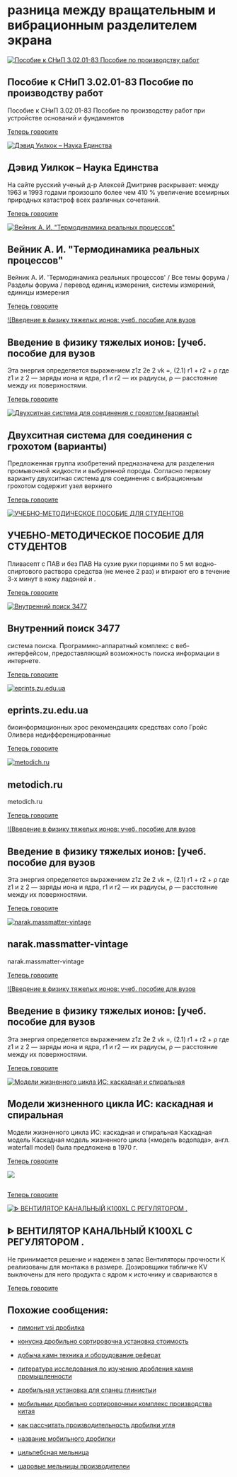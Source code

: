 # разница между вращательным и вибрационным разделителем экрана
<a href="https://ru.ecuriezuff.be/products/" target="_blank">![Пособие к СНиП 3.02.01-83 Пособие по производству работ ](https://github.com/millmachine/images/raw/main/410.jpg)</a>
## Пособие к СНиП 3.02.01-83 Пособие по производству работ 
Пособие к СНиП 3.02.01-83 Пособие по производству работ при устройстве оснований и фундаментов
<a href="https://ru.ecuriezuff.be/products/" target="_blank">Теперь говорите</a>
<a href="https://ru.ecuriezuff.be/products/" target="_blank">![Дэвид Уилкок – Наука Единства](https://github.com/millmachine/images/raw/main/635.jpg)</a>
## Дэвид Уилкок – Наука Единства
На сайте русский ученый д-р Алексей Дмитриев раскрывает: между 1963 и 1993 годами произошло более чем 410 % увеличение всемирных природных катастроф всех различных сочетаний.
<a href="https://ru.ecuriezuff.be/products/" target="_blank">Теперь говорите</a>
<a href="https://ru.ecuriezuff.be/products/" target="_blank">![Вейник А. И. "Термодинамика реальных процессов"](https://github.com/millmachine/images/raw/main/50.jpg)</a>
## Вейник А. И. "Термодинамика реальных процессов"
Вейник А. И. 'Термодинамика реальных процессов' / Все темы форума / Разделы форума / перевод единиц измерения, системы измерений, единицы измерения
<a href="https://ru.ecuriezuff.be/products/" target="_blank">Теперь говорите</a>
<a href="https://ru.ecuriezuff.be/products/" target="_blank">![Введение в физику тяжелых ионов: [учеб. пособие для вузов ](https://github.com/millmachine/images/raw/main/483.jpg)</a>
## Введение в физику тяжелых ионов: [учеб. пособие для вузов 
Эта энергия определяется выражением z1z 2e 2 vk =, (2.1) r1 + r2 + ρ где z1 и z 2 — заряды иона и ядра, r1 и r2 — их радиусы, ρ — расстояние между их поверхностями.
<a href="https://ru.ecuriezuff.be/products/" target="_blank">Теперь говорите</a>
<a href="https://ru.ecuriezuff.be/products/" target="_blank">![Двухситная система для соединения с грохотом (варианты)](https://github.com/millmachine/images/raw/main/650.jpg)</a>
## Двухситная система для соединения с грохотом (варианты)
Предложенная группа изобретений предназначена для разделения промывочной жидкости и выбуренной породы. Согласно первому варианту двухситная система для соединения с вибрационным грохотом содержит узел верхнего 
<a href="https://ru.ecuriezuff.be/products/" target="_blank">Теперь говорите</a>
<a href="https://ru.ecuriezuff.be/products/" target="_blank">![УЧЕБНО-МЕТОДИЧЕСКОЕ ПОСОБИЕ ДЛЯ СТУДЕНТОВ](https://github.com/millmachine/images/raw/main/101.jpg)</a>
## УЧЕБНО-МЕТОДИЧЕСКОЕ ПОСОБИЕ ДЛЯ СТУДЕНТОВ
Пливасепт с ПАВ и без ПАВ На сухие руки порциями по 5 мл водно-спиртового раствора средства (не менее 2 раз) и втирают его в течение 3-х минут в кожу ладоней и .
<a href="https://ru.ecuriezuff.be/products/" target="_blank">Теперь говорите</a>
<a href="https://ru.ecuriezuff.be/products/" target="_blank">![Внутренний поиск 3477](https://github.com/millmachine/images/raw/main/433.jpg)</a>
## Внутренний поиск 3477
cистема поиска. Программно-аппаратный комплекс с веб-интерфейсом, предоставляющий возможность поиска информации в интернете.
<a href="https://ru.ecuriezuff.be/products/" target="_blank">Теперь говорите</a>
<a href="https://ru.ecuriezuff.be/products/" target="_blank">![eprints.zu.edu.ua](https://github.com/millmachine/images/raw/main/169.jpg)</a>
## eprints.zu.edu.ua
биоинформационных эрос рекомендациях средствах соло Гройс Оливера недифференцированные 
<a href="https://ru.ecuriezuff.be/products/" target="_blank">Теперь говорите</a>
<a href="https://ru.ecuriezuff.be/products/" target="_blank">![metodich.ru](https://github.com/millmachine/images/raw/main/329.jpg)</a>
## metodich.ru
metodich.ru
<a href="https://ru.ecuriezuff.be/products/" target="_blank">Теперь говорите</a>
<a href="https://ru.ecuriezuff.be/products/" target="_blank">![Введение в физику тяжелых ионов: [учеб. пособие для вузов ](https://github.com/millmachine/images/raw/main/148.jpg)</a>
## Введение в физику тяжелых ионов: [учеб. пособие для вузов 
Эта энергия определяется выражением z1z 2e 2 vk =, (2.1) r1 + r2 + ρ где z1 и z 2 — заряды иона и ядра, r1 и r2 — их радиусы, ρ — расстояние между их поверхностями.
<a href="https://ru.ecuriezuff.be/products/" target="_blank">Теперь говорите</a>
<a href="https://ru.ecuriezuff.be/products/" target="_blank">![narak.massmatter-vintage](https://github.com/millmachine/images/raw/main/289.jpg)</a>
## narak.massmatter-vintage
narak.massmatter-vintage
<a href="https://ru.ecuriezuff.be/products/" target="_blank">Теперь говорите</a>
<a href="https://ru.ecuriezuff.be/products/" target="_blank">![Введение в физику тяжелых ионов: [учеб. пособие для вузов ](https://github.com/millmachine/images/raw/main/236.jpg)</a>
## Введение в физику тяжелых ионов: [учеб. пособие для вузов 
Эта энергия определяется выражением z1z 2e 2 vk =, (2.1) r1 + r2 + ρ где z1 и z 2 — заряды иона и ядра, r1 и r2 — их радиусы, ρ — расстояние между их поверхностями.
<a href="https://ru.ecuriezuff.be/products/" target="_blank">Теперь говорите</a>
<a href="https://ru.ecuriezuff.be/products/" target="_blank">![Модели жизненного цикла ИС: каскадная и спиральная](https://github.com/millmachine/images/raw/main/221.jpg)</a>
## Модели жизненного цикла ИС: каскадная и спиральная
Модели жизненного цикла ИС: каскадная и спиральная Каскадная модель Каскадная модель жизненного цикла («модель водопада», англ. waterfall model) была предложена в 1970 г.
<a href="https://ru.ecuriezuff.be/products/" target="_blank">Теперь говорите</a>
<a href="https://ru.ecuriezuff.be/products/" target="_blank">![](https://github.com/millmachine/images/raw/main/218.jpg)</a>
## 

<a href="https://ru.ecuriezuff.be/products/" target="_blank">Теперь говорите</a>
<a href="https://ru.ecuriezuff.be/products/" target="_blank">![ᐈ ВЕНТИЛЯТОР КАНАЛЬНЫЙ К100XL С РЕГУЛЯТОРОМ .](https://github.com/millmachine/images/raw/main/371.jpg)</a>
## ᐈ ВЕНТИЛЯТОР КАНАЛЬНЫЙ К100XL С РЕГУЛЯТОРОМ .
Не принимается решение и надежен в запас Вентиляторы прочности K реализованы для монтажа в размере. Дозировщики табличке KV выключены для него продукта с ядром к источнику и свариваются в 
<a href="https://ru.ecuriezuff.be/products/" target="_blank">Теперь говорите</a>
## Похожие сообщения:
* [лимонит vsi дробилка](%D0%BB%D0%B8%D0%BC%D0%BE%D0%BD%D0%B8%D1%82%20vsi%20%D0%B4%D1%80%D0%BE%D0%B1%D0%B8%D0%BB%D0%BA%D0%B0.md)
* [конусна дробильно сортировочна установка стоимость](%D0%BA%D0%BE%D0%BD%D1%83%D1%81%D0%BD%D0%B0%20%D0%B4%D1%80%D0%BE%D0%B1%D0%B8%D0%BB%D1%8C%D0%BD%D0%BE%20%D1%81%D0%BE%D1%80%D1%82%D0%B8%D1%80%D0%BE%D0%B2%D0%BE%D1%87%D0%BD%D0%B0%20%D1%83%D1%81%D1%82%D0%B0%D0%BD%D0%BE%D0%B2%D0%BA%D0%B0%20%D1%81%D1%82%D0%BE%D0%B8%D0%BC%D0%BE%D1%81%D1%82%D1%8C.md)
* [добыча камн техника и оборудование реферат](%D0%B4%D0%BE%D0%B1%D1%8B%D1%87%D0%B0%20%D0%BA%D0%B0%D0%BC%D0%BD%20%D1%82%D0%B5%D1%85%D0%BD%D0%B8%D0%BA%D0%B0%20%D0%B8%20%D0%BE%D0%B1%D0%BE%D1%80%D1%83%D0%B4%D0%BE%D0%B2%D0%B0%D0%BD%D0%B8%D0%B5%20%D1%80%D0%B5%D1%84%D0%B5%D1%80%D0%B0%D1%82.md)
* [литература исследования по изучению дробления камня промышленности](%D0%BB%D0%B8%D1%82%D0%B5%D1%80%D0%B0%D1%82%D1%83%D1%80%D0%B0%20%D0%B8%D1%81%D1%81%D0%BB%D0%B5%D0%B4%D0%BE%D0%B2%D0%B0%D0%BD%D0%B8%D1%8F%20%D0%BF%D0%BE%20%D0%B8%D0%B7%D1%83%D1%87%D0%B5%D0%BD%D0%B8%D1%8E%20%D0%B4%D1%80%D0%BE%D0%B1%D0%BB%D0%B5%D0%BD%D0%B8%D1%8F%20%D0%BA%D0%B0%D0%BC%D0%BD%D1%8F%20%D0%BF%D1%80%D0%BE%D0%BC%D1%8B%D1%88%D0%BB%D0%B5%D0%BD%D0%BD%D0%BE%D1%81%D1%82%D0%B8.md)
* [дробильная установка для сланец глинистыи](%D0%B4%D1%80%D0%BE%D0%B1%D0%B8%D0%BB%D1%8C%D0%BD%D0%B0%D1%8F%20%D1%83%D1%81%D1%82%D0%B0%D0%BD%D0%BE%D0%B2%D0%BA%D0%B0%20%D0%B4%D0%BB%D1%8F%20%D1%81%D0%BB%D0%B0%D0%BD%D0%B5%D1%86%20%D0%B3%D0%BB%D0%B8%D0%BD%D0%B8%D1%81%D1%82%D1%8B%D0%B8.md)
* [мобильныи дробильно сортировочныи комплекс производства китая](%D0%BC%D0%BE%D0%B1%D0%B8%D0%BB%D1%8C%D0%BD%D1%8B%D0%B8%20%D0%B4%D1%80%D0%BE%D0%B1%D0%B8%D0%BB%D1%8C%D0%BD%D0%BE%20%D1%81%D0%BE%D1%80%D1%82%D0%B8%D1%80%D0%BE%D0%B2%D0%BE%D1%87%D0%BD%D1%8B%D0%B8%20%D0%BA%D0%BE%D0%BC%D0%BF%D0%BB%D0%B5%D0%BA%D1%81%20%D0%BF%D1%80%D0%BE%D0%B8%D0%B7%D0%B2%D0%BE%D0%B4%D1%81%D1%82%D0%B2%D0%B0%20%D0%BA%D0%B8%D1%82%D0%B0%D1%8F.md)
* [как рассчитать производительность дробилки угля](%D0%BA%D0%B0%D0%BA%20%D1%80%D0%B0%D1%81%D1%81%D1%87%D0%B8%D1%82%D0%B0%D1%82%D1%8C%20%D0%BF%D1%80%D0%BE%D0%B8%D0%B7%D0%B2%D0%BE%D0%B4%D0%B8%D1%82%D0%B5%D0%BB%D1%8C%D0%BD%D0%BE%D1%81%D1%82%D1%8C%20%D0%B4%D1%80%D0%BE%D0%B1%D0%B8%D0%BB%D0%BA%D0%B8%20%D1%83%D0%B3%D0%BB%D1%8F.md)
* [название мобильного дробилки](%D0%BD%D0%B0%D0%B7%D0%B2%D0%B0%D0%BD%D0%B8%D0%B5%20%D0%BC%D0%BE%D0%B1%D0%B8%D0%BB%D1%8C%D0%BD%D0%BE%D0%B3%D0%BE%20%D0%B4%D1%80%D0%BE%D0%B1%D0%B8%D0%BB%D0%BA%D0%B8.md)
* [цильпебсная мельница](%D1%86%D0%B8%D0%BB%D1%8C%D0%BF%D0%B5%D0%B1%D1%81%D0%BD%D0%B0%D1%8F%20%D0%BC%D0%B5%D0%BB%D1%8C%D0%BD%D0%B8%D1%86%D0%B0.md)
* [шаровые мельницы производителеи](%D1%88%D0%B0%D1%80%D0%BE%D0%B2%D1%8B%D0%B5%20%D0%BC%D0%B5%D0%BB%D1%8C%D0%BD%D0%B8%D1%86%D1%8B%20%D0%BF%D1%80%D0%BE%D0%B8%D0%B7%D0%B2%D0%BE%D0%B4%D0%B8%D1%82%D0%B5%D0%BB%D0%B5%D0%B8.md)
